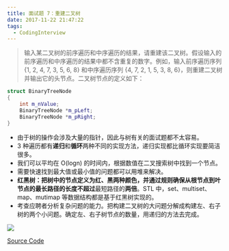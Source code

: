 ```yaml
---
title: 面试题 7：重建二叉树
date: 2017-11-22 21:47:22
tags:
  - CodingInterview
---
```

> 输入某二叉树的前序遍历和中序遍历的结果，请重建该二叉树。假设输入的前序遍历和中序遍历的结果中都不含重复的数字。例如，输入前序遍历序列 {1, 2, 4, 7, 3, 5, 6, 8} 和中序遍历序列 {4, 7, 2, 1, 5, 3, 8, 6}，则重建二叉树并输出它的头节点。二叉树节点的定义如下：

```cpp
struct BinaryTreeNode 
{
    int m_nValue;
    BinaryTreeNode *m_pLeft;
    BinaryTreeNode *m_pRight;
}
```
* 由于树的操作会涉及大量的指针，因此与树有关的面试题都不太容易。
* 3 种遍历都有**递归**和**循环**两种不同的实现方法，递归实现都比循环实现要简洁很多。
* 我们可以平均在 O(logn) 的时间内，根据数值在二叉搜索树中找到一个节点。
* 需要快速找到最大值或最小值的问题都可以用堆来解决。
* **红黑树：**把树中的节点定义为红、黑两种颜色，并通过规则确保从根节点到叶节点的最长路径的长度**不超过**最短路径的**两倍**。STL 中，set、multiset、map、mutimap 等数据结构都是基于红黑树实现的。
* 考查应聘者分析复杂问题的能力。把构建二叉树的大问题分解成构建左、右子树的两个小问题。确定左、右子树节点的数量，用递归的方法去完成。
<!--more-->
![](https://raw.githubusercontent.com/snlndod/mPOST/master/CodingInterview/07.jpeg)

[Source Code](https://gist.githubusercontent.com/snlndod/6840384b5f5fb532d5a0508b26d08294/raw/9da792f3e0c712c7c9389e7305f223a7ede67ff3/07_ConstructBinaryTree.cpp)
